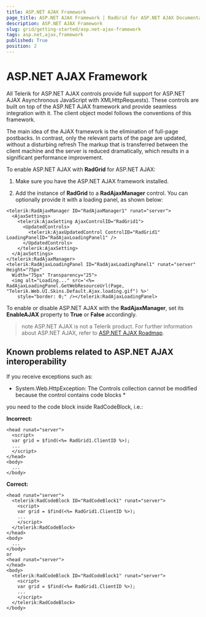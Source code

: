 ```yaml
---
title: ASP.NET AJAX Framework
page_title: ASP.NET AJAX Framework | RadGrid for ASP.NET AJAX Documentation
description: ASP.NET AJAX Framework
slug: grid/getting-started/asp.net-ajax-framework
tags: asp.net,ajax,framework
published: True
position: 2
---
```


# ASP.NET AJAX Framework



All Telerik for ASP.NET AJAX controls provide full support for ASP.NET AJAX Asynchronous JavaScript with XMLHttpRequests). These controls are built on top of the ASP.NET AJAX framework and provide seamless integration with it. The client object model follows the conventions of this framework.

The main idea of the AJAX framework is the elimination of full-page postbacks. In contrast, only the relevant parts of the page are updated, without a disturbing refresh The markup that is transferred between the client machine and the server is reduced dramatically, which results in a significant performance improvement.

To enable ASP.NET AJAX with **RadGrid** for ASP.NET AJAX:

1. Make sure you have the ASP.NET AJAX framework installed.

1. Add the instance of **RadGrid** to a **RadAjaxManager** control. You can optionally provide it with a loading panel, as shown below:

````ASP.NET
<telerik:RadAjaxManager ID="RadAjaxManager1" runat="server">
  <AjaxSettings>
    <telerik:AjaxSetting AjaxControlID="RadGrid1">
      <UpdatedControls>
        <telerik:AjaxUpdatedControl ControlID="RadGrid1" LoadingPanelID="RadAjaxLoadingPanel1" />
      </UpdatedControls>
    </telerik:AjaxSetting>
  </AjaxSettings>
</telerik:RadAjaxManager>
<telerik:RadAjaxLoadingPanel ID="RadAjaxLoadingPanel1" runat="server" Height="75px"
  Width="75px" Transparency="25">
  <img alt="Loading..." src='<%= RadAjaxLoadingPanel.GetWebResourceUrl(Page, "Telerik.Web.UI.Skins.Default.Ajax.loading.gif") %>'
    style="border: 0;" /></telerik:RadAjaxLoadingPanel>
````



To enable or disable ASP.NET AJAX with the **RadAjaxManager**, set its **EnableAJAX** property to **True** or **False** accordingly.

>note ASP.NET AJAX is not a Telerik product.
>For further information about ASP.NET AJAX, refer to [ASP.NET AJAX Roadmap](http://msdn.microsoft.com/en-us/library/bb398822.aspx).
>


## Known problems related to ASP.NET AJAX interoperability

If you receive exceptions such as:

* System.Web.HttpException: The Controls collection cannot be modified because the control contains code blocks *

you need to the code block inside RadCodeBlock, i.e.:

**Incorrect:**

````ASP.NET
<head runat="server">
  <script>
  var grid = $find(<%= RadGrid1.ClientID %>);
  ...
  </script>
</head>
<body>
  ...
</body>
````



**Correct:**

````ASP.NET
<head runat="server">
  <telerik:RadCodeBlock ID="RadCodeBlock1" runat="server">
    <script>
    var grid = $find(<%= RadGrid1.ClientID %>);
    ...
    </script>
  </telerik:RadCodeBlock>
</head>
<body>
  ...
</body>
or
<head runat="server">
</head>
<body>
  <telerik:RadCodeBlock ID="RadCodeBlock1" runat="server">
    <script>
    var grid = $find(<%= RadGrid1.ClientID %>);
    ...
    </script>
  </telerik:RadCodeBlock>
</body>
````






